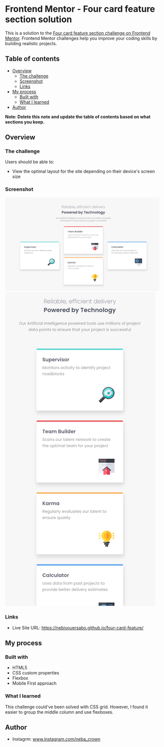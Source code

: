 # Frontend Mentor - Four card feature section solution

This is a solution to the [Four card feature section challenge on Frontend Mentor](https://www.frontendmentor.io/challenges/four-card-feature-section-weK1eFYK). Frontend Mentor challenges help you improve your coding skills by building realistic projects. 

## Table of contents

- [Overview](#overview)
  - [The challenge](#the-challenge)
  - [Screenshot](#screenshot)
  - [Links](#links)
- [My process](#my-process)
  - [Built with](#built-with)
  - [What I learned](#what-i-learned)
- [Author](#author)


**Note: Delete this note and update the table of contents based on what sections you keep.**

## Overview

### The challenge

Users should be able to:

- View the optimal layout for the site depending on their device's screen size

### Screenshot

![](./Desktop_design.png)
![](./Mobile_design.png)

### Links
- Live Site URL: https://nebiyouersabo.github.io/four-card-feature/

## My process

### Built with

- HTML5
- CSS custom properties
- Flexbox
- Mobile First approach

### What I learned
This challenge could've been solved with CSS grid. However, I found it easier to group the middle column and use flexboxes. 

## Author

- Instagrm: www.instagram.com/neba_crown
